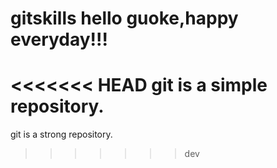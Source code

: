 # gitskills hello guoke,happy everyday!!!
<<<<<<< HEAD
git is a simple repository.
=======
git is a strong repository.
>>>>>>> dev
